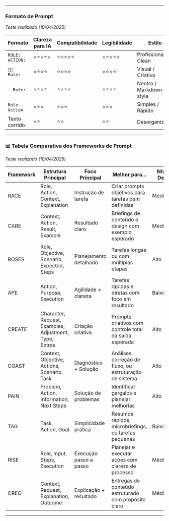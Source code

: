 
___
### Formato de Prompt 
*Teste realizado (10/04/2025)*

| Formato           | Clareza para IA | Compatibilidade | Legibilidade | Estilo                  | Funciona sem `:` |
| ----------------- | --------------- | --------------- | ------------ | ----------------------- | ---------------- |
| `ROLE:` `ACTION:` | ⭐⭐⭐⭐⭐           | ⭐⭐⭐⭐⭐           | ⭐⭐⭐⭐⭐        | Profissional / Clean    | ✅ Sim            |
| `🧑‍💼 Role:`     | ⭐⭐⭐⭐            | ⭐⭐⭐⭐            | ⭐⭐⭐⭐         | Visual / Criativo       | ⚠️ Parcial       |
| `- Role:`         | ⭐⭐⭐⭐            | ⭐⭐⭐⭐            | ⭐⭐⭐⭐         | Neutro / Markdown-style | ✅ Sim            |
| `Role` `Action`   | ⭐⭐⭐             | ⭐⭐⭐             | ⭐⭐⭐          | Simples / Rápido        | ✅ Sim            |
| Texto corrido     | ⭐⭐              | ⭐⭐              | ⭐⭐           | Desorganizado           | ❌ Não se aplica  |
___
### 📊 Tabela Comparativa dos Frameworks de Prompt
*Teste realizado (10/04/2025)*

| Framework | Estrutura Principal                     | Foco Principal        | Melhor para...                                             | Nível de Detalhe | Quando evitar                                |
|-----------|------------------------------------------|------------------------|-------------------------------------------------------------|------------------|-----------------------------------------------|
| RACE      | Role, Action, Context, Explanation       | Instrução de tarefa    | Criar prompts objetivos para tarefas bem definidas          | Médio            | Processos vagos ou criativos demais            |
| CARE      | Context, Action, Result, Example         | Resultado claro        | Briefings de conteúdo e design com exemplo esperado         | Médio            | Quando não se sabe o exemplo desejado          |
| ROSES     | Role, Objective, Scenario, Expected, Steps | Planejamento detalhado | Tarefas longas ou com múltiplas etapas                      | Alto             | Situações muito simples ou diretas             |
| APE       | Action, Purpose, Execution               | Agilidade + clareza    | Tarefas rápidas e diretas com foco em resultado             | Baixo/Médio      | Projetos mais complexos e analíticos           |
| CREATE    | Character, Request, Examples, Adjustment, Type, Extras | Criação criativa       | Prompts criativos com controle total da saída esperada      | Alto             | Pedidos simples com estrutura fixa             |
| COAST     | Context, Objective, Actions, Scenario, Task | Diagnóstico + Solução | Análises, correção de fluxo, ou estruturação de sistema     | Alto             | Tarefas que não envolvam problema/situação     |
| PAIN      | Problem, Action, Information, Next Steps | Solução de problemas   | Identificar gargalos e planejar melhorias                   | Alto             | Processos criativos ou exploratórios           |
| TAG       | Task, Action, Goal                       | Simplicidade prática   | Resumos rápidos, microbriefings, ou tarefas pequenas        | Baixo            | Projetos estratégicos e detalhados             |
| RISE      | Role, Input, Steps, Execution            | Execução passo a passo | Planejar e executar ações com clareza de processo           | Médio/Alto       | Casos com pouca clareza do objetivo final      |
| CREO      | Context, Request, Explanation, Outcome   | Explicação + resultado | Entregas de conteúdo estruturado com propósito claro        | Médio            | Projetos técnicos muito específicos            |
___



